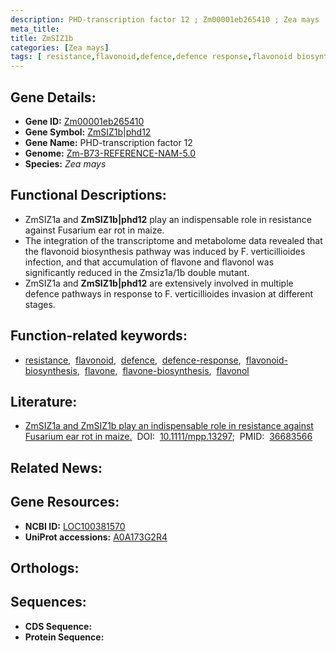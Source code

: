 ```yaml
---
description: PHD-transcription factor 12 ; Zm00001eb265410 ; Zea mays
meta_title:
title: ZmSIZ1b
categories: [Zea mays]
tags: [ resistance,flavonoid,defence,defence response,flavonoid biosynthesis,flavone,flavone biosynthesis,flavonol ]
---
```


## Gene Details:
- **Gene ID:** [Zm00001eb265410]()
- **Gene Symbol:** <u>ZmSIZ1b|phd12</u>
- **Gene Name:** PHD-transcription factor 12
- **Genome:** [Zm-B73-REFERENCE-NAM-5.0]()
- **Species:** *Zea mays*

## Functional Descriptions:
   - ZmSIZ1a and **ZmSIZ1b|phd12** play an indispensable role in resistance against Fusarium ear rot in maize.
   - The integration of the transcriptome and metabolome data revealed that the flavonoid biosynthesis pathway was induced by F. verticillioides infection, and that accumulation of flavone and flavonol was significantly reduced in the Zmsiz1a/1b double mutant.
   - ZmSIZ1a and **ZmSIZ1b|phd12** are extensively involved in multiple defence pathways in response to F. verticillioides invasion at different stages.

## Function-related keywords:
   - [resistance](/tags/resistance/),&nbsp;&nbsp;[flavonoid](/tags/flavonoid/),&nbsp;&nbsp;[defence](/tags/defence/),&nbsp;&nbsp;[defence-response](/tags/defence-response/),&nbsp;&nbsp;[flavonoid-biosynthesis](/tags/flavonoid-biosynthesis/),&nbsp;&nbsp;[flavone](/tags/flavone/),&nbsp;&nbsp;[flavone-biosynthesis](/tags/flavone-biosynthesis/),&nbsp;&nbsp;[flavonol](/tags/flavonol/)

## Literature:
   - [ZmSIZ1a and ZmSIZ1b play an indispensable role in resistance against Fusarium ear rot in maize.](https://doi.org/10.1111/mpp.13297)&nbsp;&nbsp;DOI:&nbsp;&nbsp;[10.1111/mpp.13297](https://doi.org/10.1111/mpp.13297);&nbsp;&nbsp;PMID:&nbsp;&nbsp;[36683566](https://pubmed.ncbi.nlm.nih.gov/36683566/)

## Related News:

## Gene Resources:
- **NCBI ID:**  [LOC100381570](https://www.ncbi.nlm.nih.gov/gene/?term=LOC100381570)
- **UniProt accessions:**  [A0A173G2R4](https://www.uniprot.org/uniprotkb/A0A173G2R4/entry)

## Orthologs:

## Sequences:
- **CDS Sequence:**
- **Protein Sequence:**
